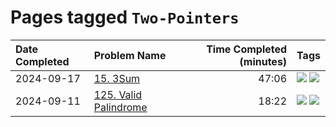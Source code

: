 # Pages tagged `Two-Pointers`

|Date Completed|Problem Name|Time Completed  (minutes)|Tags
|:---|:---|---:|:---|
|2024-09-17|[15. 3Sum](../15ThreeSum1.md)|47:06|[![](https://img.shields.io/badge/tag-Medium-e2851f)](../tags/Medium.md) [![](https://img.shields.io/badge/tag-Two-Pointers-0fcaa)](../tags/Two-Pointers.md)|
|2024-09-11|[125. Valid Palindrome](../125ValidPalindrome1.md)|18:22|[![](https://img.shields.io/badge/tag-Easy-33b5de)](../tags/Easy.md) [![](https://img.shields.io/badge/tag-Two-Pointers-0fcaa)](../tags/Two-Pointers.md)|